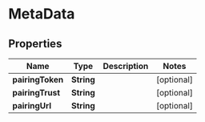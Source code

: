 
# MetaData

## Properties
Name | Type | Description | Notes
------------ | ------------- | ------------- | -------------
**pairingToken** | **String** |  |  [optional]
**pairingTrust** | **String** |  |  [optional]
**pairingUrl** | **String** |  |  [optional]



